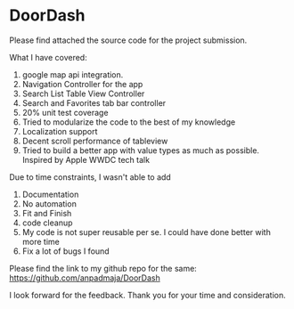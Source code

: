 # DoorDash

Please find attached the source code for the project submission. 

What I have covered:
1. google map api integration. 
2. Navigation Controller for the app
3. Search List Table View Controller
4. Search and Favorites tab bar controller
5. 20% unit test coverage
5. Tried to modularize the code to the best of my knowledge
6. Localization support
7. Decent scroll performance of tableview
8. Tried to build a better app with value types as much as possible. Inspired by Apple WWDC tech talk

Due to time constraints, I wasn't able to add
1. Documentation
2. No automation
3. Fit and Finish
4. code cleanup
5. My code is not super reusable per se. I could have done better with more time
6. Fix a lot of bugs I found

Please find the link to my github repo for the same: https://github.com/anpadmaja/DoorDash

I look forward for the feedback. Thank you for your time and consideration. 
